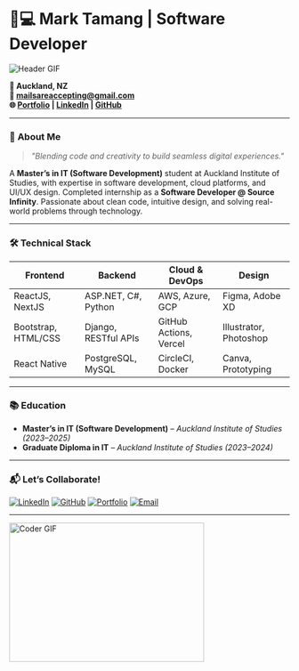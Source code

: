 # 👨💻 Mark Tamang | Software Developer

![Header GIF](https://github.com/marktmng/marktmng/blob/main/assets/developer.gif?raw=true)

**📍 Auckland, NZ**  
**📧 mailsareaccepting@gmail.com**  
**🌐 [Portfolio](https://www.marktmng.com) | [LinkedIn](https://www.linkedin.com/in/marktmng) | [GitHub](https://github.com/marktmng)**

---

### 🚀 **About Me**
> *"Blending code and creativity to build seamless digital experiences."*

A **Master’s in IT (Software Development)** student at Auckland Institute of Studies, with expertise in software development, cloud platforms, and UI/UX design. Completed internship as a **Software Developer @ Source Infinity**. Passionate about clean code, intuitive design, and solving real-world problems through technology.

---

### 🛠️ **Technical Stack**

| **Frontend**           | **Backend**          | **Cloud & DevOps**      | **Design**             |
|------------------------|----------------------|-------------------------|------------------------|
| ReactJS, NextJS        | ASP.NET, C#, Python  | AWS, Azure, GCP         | Figma, Adobe XD        |
| Bootstrap, HTML/CSS    | Django, RESTful APIs | GitHub Actions, Vercel  | Illustrator, Photoshop |
| React Native           | PostgreSQL, MySQL    | CircleCI, Docker        | Canva, Prototyping     |

  

---

### 📚 **Education**
- **Master’s in IT (Software Development)** – *Auckland Institute of Studies (2023–2025)*  
- **Graduate Diploma in IT** – *Auckland Institute of Studies (2023–2024)*  

---

### 📬 **Let’s Collaborate!**
[![LinkedIn](https://img.shields.io/badge/LinkedIn-0A66C2?style=flat&logo=linkedin)](https://www.linkedin.com/in/marktmng)
[![GitHub](https://img.shields.io/badge/GitHub-181717?style=flat&logo=github)](https://github.com/marktmng)
[![Portfolio](https://img.shields.io/badge/Portfolio-FF6B6B?style=flat)](https://www.marktmng.com)
[![Email](https://img.shields.io/badge/Email-EA4335?style=flat&logo=gmail)](mailto:mailsareaccepting@gmail.com)

---

<img alt="Coder GIF" height=250 width=350 src="https://miro.medium.com/max/1360/0*7Q3yvSIv_t0ioJ-Z.gif" />

<!-- <img alt="Coder GIF" height=250 width=350 src="https://magiccopy.xyz/assets/images/hadder.gif" />
<br>
<img alt="Coder GIF" height=250 width=350 src="https://images.squarespace-cdn.com/content/v1/5769fc401b631bab1addb2ab/1541580611624-TE64QGKRJG8SWAIUS7NS/ke17ZwdGBToddI8pDm48kPoswlzjSVMM-SxOp7CV59BZw-zPPgdn4jUwVcJE1ZvWQUxwkmyExglNqGp0IvTJZamWLI2zvYWH8K3-s_4yszcp2ryTI0HqTOaaUohrI8PI6FXy8c9PWtBlqAVlUS5izpdcIXDZqDYvprRqZ29Pw0o/coding-freak.gif" />
<br />
<img alt="Coder GIF" height=250 width=350 src="https://cdn.dribbble.com/users/730703/screenshots/6581243/avento.gif" />
<br>
<img alt="Coder GIF" height=250 width=350 src="https://miro.medium.com/max/1360/0*7Q3yvSIv_t0ioJ-Z.gif" /> -->
